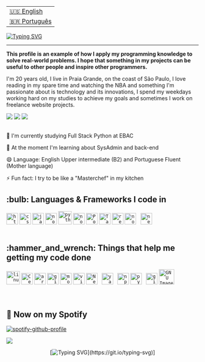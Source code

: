 <table align="right">
 <tr><td><a href="https://github.com/DevTroli/DevTroli/blob/main/readme.md"> 🇺🇸 English</a></td></tr>
 <tr><td><a href="https://github.com/DevTroli/DevTroli/blob/main/readme-pt.md"> 🇧🇷 Português</a></td></tr>
</table>

[![Typing SVG](https://readme-typing-svg.demolab.com?font=Fira+Code&weight=700&size=22&duration=4000&pause=1200&random=false&width=660&lines=Hey%2C+How++you+doin'+%3F;I'm+a+fullstack+programmer+and+can+call+me+Troli;and+...+It's+a+pleasure+to+have+you+here)](https://git.io/typing-svg) 

----------------------------------------------------------------------------------------------------------------------------------------------------------------------------------

<strong>This profile is an example of how I apply my programming knowledge to solve real-world problems. I hope that something in my projects can be useful to other people and inspire other programmers.</strong>
</p>
<p> 
I'm 20 years old, I live in Praia Grande, on the coast of São Paulo, I love reading in my spare time and watching the NBA and something I'm passionate about is technology and its innovations, I spend my weekdays working hard on my studies to achieve my goals and sometimes I work on freelance website projects.
<p/>

<div>
<a href="https://www.instagram.com/pablo_troli/" target="_blank"><img src="https://img.shields.io/badge/-Instagram-%23E4405F?style=for-the-badge&logo=instagram&logoColor=white" target="_blank"></a>
<a href="https://www.linkedin.com/in/pablotroli/" target="_blank"><img src="https://img.shields.io/badge/-LinkedIn-%230077B5?style=for-the-badge&logo=linkedin&logoColor=white" target="_blank"></a>   
<a href = "brawlixo123@gmil.com"><img src="https://img.shields.io/badge/Gmail-D14836?style=for-the-badge&logo=gmail&logoColor=white" target="_blank"></a>
</div>

</br>

🔭 I'm currently studying Full Stack Python at EBAC 

🌱 At the moment I'm learning about SysAdmin and back-end  

😄 Language: English Upper intermediate (B2) and Portuguese Fluent (Mother language) 

⚡ Fun fact: I try to be like a "Masterchef" in my kitchen


<h2>:bulb: Languages & Frameworks I code in</h2>
<code><img title="HTML 5" alt="html5" width="30px" src="https://cdn.jsdelivr.net/gh/devicons/devicon/icons/html5/html5-original.svg" /></code>
<code><img title="CSS 3" alt="css 3" width="30px" src="https://cdn.jsdelivr.net/gh/devicons/devicon/icons/css3/css3-original.svg" /></code>
<code><img title="JavaScript" alt="javascript" width="30px" src="https://cdn.jsdelivr.net/gh/devicons/devicon/icons/javascript/javascript-original.svg" /></code>
<code><img title="NodeJS" alt="node js" width="30px" src="https://cdn.jsdelivr.net/gh/devicons/devicon/icons/nodejs/nodejs-original.svg" /></code>
<code><img title="Python" alt="python" width="35px" src="https://cdn.jsdelivr.net/gh/devicons/devicon/icons/python/python-original.svg" /></code>
<code><img title="NodeJS" alt="node js" width="30px" src="https://cdn.jsdelivr.net/gh/devicons/devicon/icons/django/django-plain.svg" /></code>
<code><img title="Postgresql" alt="Postgresql" width="30px" src="https://cdn.jsdelivr.net/gh/devicons/devicon/icons/postgresql/postgresql-original.svg" /></code>
<code><img title="Tailwind" alt="Tailwind" width="30px" src="https://cdn.jsdelivr.net/gh/devicons/devicon/icons/tailwindcss/tailwindcss-original.svg" /></code>
<code><img title="ReactJS" alt="react js" width="30px" src="https://cdn.jsdelivr.net/gh/devicons/devicon/icons/react/react-original.svg" /></code>
<code><img title="NodeJS" alt="node js" width="30px" src="https://cdn.jsdelivr.net/gh/devicons/devicon/icons/vuejs/vuejs-original.svg" /></code>
<code> <img title="Next.js" alt="next.js" width="30px" src="https://cdn.jsdelivr.net/gh/devicons/devicon/icons/nextjs/nextjs-original.svg" /></code>
</br></br>

<h2>:hammer_and_wrench: Things that help me getting my code done</h2>
<code><img title="Linux" alt="linux" width="35px" src="https://cdn.jsdelivr.net/gh/devicons/devicon/icons/linux/linux-original.svg" /></code>
<code><img alt="CenOS" width="30px" src="https://cdn.jsdelivr.net/gh/devicons/devicon@latest/icons/centos/centos-original.svg" /></code>
<code><img alt="arch" width="30px" src="https://cdn.jsdelivr.net/gh/devicons/devicon@latest/icons/archlinux/archlinux-original.svg" /></code>
<code><img title="Git" alt="git" width="30px" src="https://cdn.jsdelivr.net/gh/devicons/devicon/icons/git/git-original.svg" /></code>
<code><img title="Mozilla Firefox" alt="mozilla firefox" width="30px" src="https://cdn.jsdelivr.net/gh/devicons/devicon/icons/firefox/firefox-original.svg" /></code>
<code><img title="Vim" alt="vim" width="30px" src="https://cdn.jsdelivr.net/gh/devicons/devicon/icons/vim/vim-original.svg" /></code>
<code><img title="Neo vim" alt="Neo vim" width="30px" src="https://cdn.jsdelivr.net/gh/devicons/devicon/icons/neovim/neovim-original.svg" /></code>
<code> <img title="Yarn" alt="yarn" width="30px" src="https://cdn.jsdelivr.net/gh/devicons/devicon/icons/yarn/yarn-original.svg" /></code>
<code> <img title="npm" alt="npm" width="30px" src="https://cdn.jsdelivr.net/gh/devicons/devicon/icons/npm/npm-original-wordmark.svg" /></code>
<code><img title="Pypi" alt="pypi" width="30px" src="https://cdn.jsdelivr.net/gh/devicons/devicon/icons/pypi/pypi-original.svg" /></code>
<code> <img title="github" alt="github" width="30px" src="https://cdn.jsdelivr.net/gh/devicons/devicon/icons/github/github-original.svg" /></code>
<code><img title="GIMP" alt="GNU Image Manipulation Program - GIMP" width="40px" src="https://cdn.jsdelivr.net/gh/devicons/devicon/icons/gimp/gimp-original.svg" /></code>
</br></br>
</br>

<h2>🎵 Now on my Spotify</h2>

[![spotify-github-profile](https://spotify-github-profile.vercel.app/api/view?uid=pthjt8sfjj13gvz1diz8v0kvt&cover_image=true&theme=natemoo-re&show_offline=true&background_color=121212&interchange=true&bar_color=53b14f&bar_color_cover=false)](https://spotify-github-profile.vercel.app/api/view?uid=pthjt8sfjj13gvz1diz8v0kvt&redirect=true)
</br>
              
<img src="https://user-images.githubusercontent.com/73097560/115834477-dbab4500-a447-11eb-908a-139a6edaec5c.gif">

<div align="center">
  
[![Typing SVG](https://readme-typing-svg.demolab.com?font=Fira+Code&pause=1000&random=false&width=435&lines=Thank+you+for+your+visit!)](https://git.io/typing-svg)]

</div>
